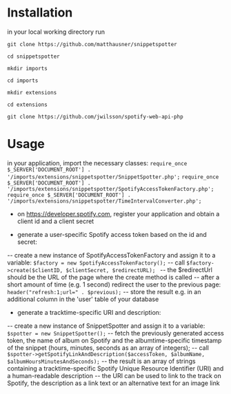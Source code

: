 # Installation

in your local working directory run 

```git clone https://github.com/matthausner/snippetspotter```

```cd snippetspotter```

```mkdir imports```

```cd imports```

```mkdir extensions```

```cd extensions```

```git clone https://github.com/jwilsson/spotify-web-api-php```
 

# Usage 

in your application, import the necessary classes: 
```require_once $_SERVER['DOCUMENT_ROOT'] . '/imports/extensions/snippetspotter/SnippetSpotter.php';```
```require_once $_SERVER['DOCUMENT_ROOT'] . '/imports/extensions/snippetspotter/SpotifyAccessTokenFactory.php';```
```require_once $_SERVER['DOCUMENT_ROOT'] . '/imports/extensions/snippetspotter/TimeIntervalConverter.php';```

- on https://developer.spotify.com, register your application and obtain a client id and a client secret

- generate a user-specific Spotify access token based on the id and secret:

-- create a new instance of SpotifyAccessTokenFactory and assign it to a variable: ```$factory = new SpotifyAccessTokenFactory();```
-- call ```$factory->create($clientID, $clientSecret, $redirectURL); ``` 
-- the $redirectUrl should be the URL of the page where the create method is called
-- after a short amount of time (e.g. 1 second) redirect the user to the previous page: ```header("refresh:1;url=" . $previous);```
-- store the result e.g. in an additional column in the 'user' table of your database 

- generate a tracktime-specific URI and description:

-- create a new instance of SnippetSpotter and assign it to a variable: ```$spotter = new SnippetSpotter();```
-- fetch the previously generated access token, the name of album on Spotify and the albumtime-specific timestamp of the snippet (hours, minutes, seconds as an array of integers);
-- call ```$spotter->getSpotifyLinkAndDescription($accessToken, $albumName, $albumHoursMinutesAndSeconds);```
-- the result is an array of strings containing a tracktime-specific Spotify Unique Resource Identifier (URI) and a human-readable description
-- the URI can be used to link to the track on Spotify, the description as a link text or an alternative text for an image link

